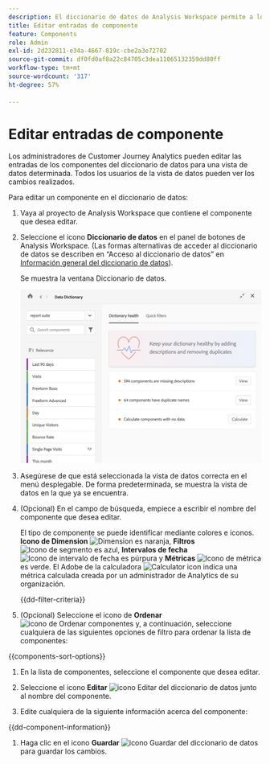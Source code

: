 ```yaml
---
description: El diccionario de datos de Analysis Workspace permite a los usuarios catalogar y seguir los distintos componentes de Analysis Workspace, incluido su uso previsto, cuáles están aprobados, cuáles son duplicados, etc.
title: Editar entradas de componente
feature: Components
role: Admin
exl-id: 2d232811-e34a-4667-819c-cbe2a3e72702
source-git-commit: df0fd0af8a22c84705c3dea11065132359dd80ff
workflow-type: tm+mt
source-wordcount: '317'
ht-degree: 57%

---
```


# Editar entradas de componente

Los administradores de Customer Journey Analytics pueden editar las entradas de los componentes del diccionario de datos para una vista de datos determinada. Todos los usuarios de la vista de datos pueden ver los cambios realizados.

Para editar un componente en el diccionario de datos:

1. Vaya al proyecto de Analysis Workspace que contiene el componente que desea editar.

1. Seleccione el icono **Diccionario de datos** en el panel de botones de Analysis Workspace. (Las formas alternativas de acceder al diccionario de datos se describen en “Acceso al diccionario de datos” en [Información general del diccionario de datos](/help/components/data-dictionary/data-dictionary-overview.md)).

   Se muestra la ventana Diccionario de datos.

   ![Vista del administrador del diccionario de datos que muestra el estado del diccionario](assets/data-dictionary-admin.png)

1. Asegúrese de que está seleccionada la vista de datos correcta en el menú desplegable. De forma predeterminada, se muestra la vista de datos en la que ya se encuentra.

1. (Opcional) En el campo de búsqueda, empiece a escribir el nombre del componente que desea editar.

   El tipo de componente se puede identificar mediante colores e iconos. **Icono de Dimension** ![Dimension](https://spectrum.adobe.com/static/icons/workflow_18/Smock_Data_18_N.svg) es naranja, **Filtros** ![Icono de segmento](https://spectrum.adobe.com/static/icons/workflow_18/Smock_Segmentation_18_N.svg) es azul, **Intervalos de fecha** ![Icono de intervalo de fecha](https://spectrum.adobe.com/static/icons/workflow_18/Smock_Calendar_18_N.svg) es púrpura y **Métricas** ![Icono de métrica](https://spectrum.adobe.com/static/icons/workflow_18/Smock_Event_18_N.svg) es verde. El Adobe de la calculadora ![Calculator icon](https://spectrum.adobe.com/static/icons/workflow_18/Smock_Calculator_18_N.svg) indica una métrica calculada creada por un administrador de Analytics de su organización.

   {{dd-filter-criteria}}

1. (Opcional) Seleccione el icono de **Ordenar** ![icono de Ordenar componentes](https://spectrum.adobe.com/static/icons/workflow_18/Smock_SortOrderDown_18_N.svg) y, a continuación, seleccione cualquiera de las siguientes opciones de filtro para ordenar la lista de componentes:

{{components-sort-options}}

1. En la lista de componentes, seleccione el componente que desea editar.

1. Seleccione el icono **Editar** ![icono Editar del diccionario de datos](https://spectrum.adobe.com/static/icons/workflow_18/Smock_Edit_18_N.svg) junto al nombre del componente.

1. Edite cualquiera de la siguiente información acerca del componente:

{{dd-component-information}}

1. Haga clic en el icono **Guardar** ![icono Guardar del diccionario de datos](https://spectrum.adobe.com/static/icons/workflow_18/Smock_SaveFloppy_18_N.svg) para guardar los cambios.
